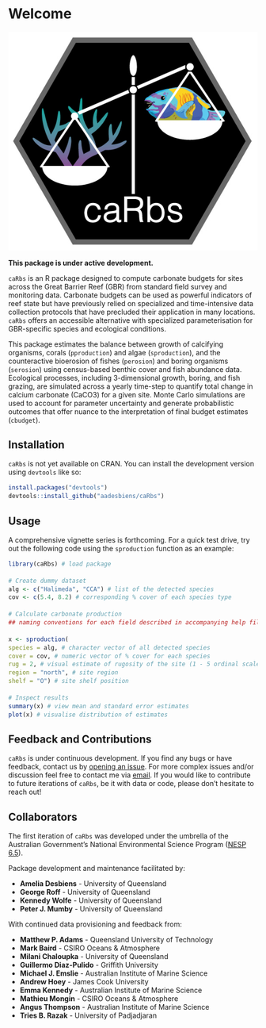 
# Welcome

<!-- badges: start -->

<!-- badges: end -->

![](man/figures/caRbs_logo_2021.jpg)

**This package is under active development.**

`caRbs` is an R package designed to compute carbonate budgets for sites
across the Great Barrier Reef (GBR) from standard field survey and
monitoring data. Carbonate budgets can be used as powerful indicators of
reef state but have previously relied on specialized and time-intensive
data collection protocols that have precluded their application in many
locations. `caRbs` offers an accessible alternative with specialized
parameterisation for GBR-specific species and ecological conditions.

This package estimates the balance between growth of calcifying
organisms, corals (`pproduction`) and algae (`sproduction`), and the
counteractive bioerosion of fishes (`perosion`) and boring organisms
(`serosion`) using census-based benthic cover and fish abundance data.
Ecological processes, including 3-dimensional growth, boring, and fish
grazing, are simulated across a yearly time-step to quantify total
change in calcium carbonate (CaCO3) for a given site. Monte Carlo
simulations are used to account for parameter uncertainty and generate
probabilistic outcomes that offer nuance to the interpretation of final
budget estimates (`cbudget`).

## Installation

`caRbs` is not yet available on CRAN. You can install the development
version using `devtools` like so:

``` r
install.packages("devtools")
devtools::install_github("aadesbiens/caRbs")
```

## Usage

A comprehensive vignette series is forthcoming. For a quick test drive,
try out the following code using the `sproduction` function as an
example:

``` r
library(caRbs) # load package

# Create dummy dataset
alg <- c("Halimeda", "CCA") # list of the detected species
cov <- c(5.4, 8.2) # corresponding % cover of each species type

# Calculate carbonate production
## naming conventions for each field described in accompanying help files

x <- sproduction(
species = alg, # character vector of all detected species
cover = cov, # numeric vector of % cover for each species
rug = 2, # visual estimate of rugosity of the site (1 - 5 ordinal scale)
region = "north", # site region
shelf = "O") # site shelf position

# Inspect results
summary(x) # view mean and standard error estimates
plot(x) # visualise distribution of estimates
```

## Feedback and Contributions

`caRbs` is under continuous development. If you find any bugs or have
feedback, contact us by [opening an
issue](https://github.com/aadesbiens/caRbs/issues). For more complex
issues and/or discussion feel free to contact me via
[email](mailto:a.desbiens@uq.net.au). If you would like to contribute to
future iterations of `caRbs`, be it with data or code, please don’t
hesitate to reach out\!

## Collaborators

The first iteration of `caRbs` was developed under the umbrella of the
Australian Government’s National Environmental Science Program
([NESP 6.5](https://nesptropical.edu.au/index.php/round-6-projects/project-6-5/)).

Package development and maintenance facilitated by:

  - **Amelia Desbiens** - University of Queensland
  - **George Roff** - University of Queensland
  - **Kennedy Wolfe** - University of Queensland
  - **Peter J. Mumby** - University of Queensland

With continued data provisioning and feedback from:

  - **Matthew P. Adams** - Queensland University of Technology
  - **Mark Baird** - CSIRO Oceans & Atmosphere
  - **Milani Chaloupka** - University of Queensland
  - **Guillermo Diaz-Pulido** - Griffith University
  - **Michael J. Emslie** - Australian Institute of Marine Science
  - **Andrew Hoey** - James Cook University
  - **Emma Kennedy** - Australian Institute of Marine Science
  - **Mathieu Mongin** - CSIRO Oceans & Atmosphere
  - **Angus Thompson** - Australian Institute of Marine Science
  - **Tries B. Razak** - University of Padjadjaran
